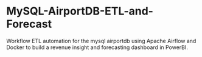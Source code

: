 # MySQL-AirportDB-ETL-and-Forecast
Workflow ETL automation for the mysql airportdb using Apache Airflow and Docker to build a revenue insight and forecasting dashboard in PowerBI.

